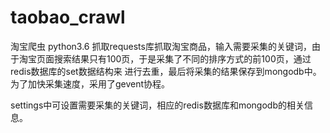# taobao_crawl
淘宝爬虫
python3.6
抓取requests库抓取淘宝商品，输入需要采集的关键词，由于淘宝页面搜索结果只有100页，于是采集了不同的排序方式的前100页，通过redis数据库的set数据结构来
进行去重，最后将采集的结果保存到mongodb中。为了加快采集速度，采用了gevent协程。

settings中可设置需要采集的关键词，相应的redis数据库和mongodb的相关信息。
